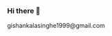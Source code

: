 ### Hi there 👋


<!--
**GishanDaminduDK/GishanDaminduDK** is a ✨ _special_ ✨ repository because its `README.md` (this file) appears on your GitHub profile.

Here are some ideas to get you started:
Hi, I’m Gishan Damindu
👀 I’m interested in Electronics,Robotics and Emberded systerms.
🌱 I’m currently learning python,C++ and linux.
💞️ Always love to learn new things and Discover them.
📫 How to reach me --> gishankalasinghe1999@gmail.com


